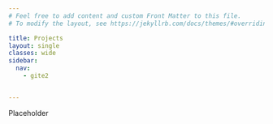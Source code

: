 ```yaml
---
# Feel free to add content and custom Front Matter to this file.
# To modify the layout, see https://jekyllrb.com/docs/themes/#overriding-theme-defaults

title: Projects
layout: single
classes: wide
sidebar:
  nav:
    - gite2


---
```

Placeholder
